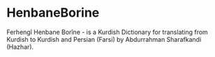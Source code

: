 # HenbaneBorine
Ferhengî Henbane Borîne -  is a Kurdish Dictionary for translating from Kurdish to Kurdish and Persian (Farsi) by  Abdurrahman Sharafkandi (Hazhar).
